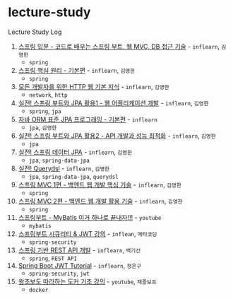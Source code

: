 # lecture-study

Lecture Study Log

1. [스프링 입문 - 코드로 배우는 스프링 부트, 웹 MVC, DB 접근 기술](./1) - `inflearn`, `김영한`
   - `spring`
2. [스프링 핵심 원리 - 기본편](./2) - `inflearn`, `김영한`
   - `spring`
3. [모든 개발자를 위한 HTTP 웹 기본 지식](./3) - `inflearn`, `김영한`
   - `network`, `http`
4. [실전! 스프링 부트와 JPA 활용1 - 웹 어플리케이션 개발](./4) - `inflearn`, `김영한`
   - `spring`, `jpa`
5. [자바 ORM 표준 JPA 프로그래밍 - 기본편](./5) - `inflearn`
   - `jpa`, `김영한`
6. [실전! 스프링 부트와 JPA 활용2 - API 개발과 성능 최적화](./6) - `inflearn`, `김영한`
   - `jpa`
7. [실전! 스프링 데이터 JPA](./7) - `inflearn`, `김영한`
   - `jpa`, `spring-data-jpa`
8. [실전! Querydsl](./8) - `inflearn`, `김영한`
   - `jpa`, `spring-data-jpa`, `querydsl`
9. [스프링 MVC 1편 - 백엔드 웹 개발 핵심 기술](./9) - `inflearn`, `김영한`
    - `spring`
10. [스프링 MVC 2편 - 백엔드 웹 개발 활용 기술](./10) - `inflearn`, `김영한`
    - `spring`
11. [스프링부트 - MyBatis 이거 하나로 끝내자!!!](./11) - `youtube`
    - `mybatis`
12. [스프링부트 시큐리티 & JWT 강의](./12) - `inflean`, `메타코딩`
    - `spring-security`
13. [스프링 기반 REST API 개발](./13) - `inflearn`, `백기선`
    - `spring`, `REST API`
14. [Spring Boot JWT Tutorial](./14) - `inflearn`, `정은구`
    - `spring-security`, `jwt`
15. [왕초보도 따라하는 도커 기초 강의](./15) - `youtube`, `재즐보프`
    - `docker`
